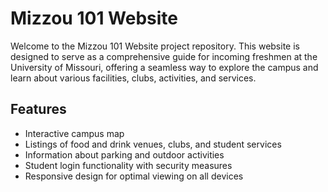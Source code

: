 # Mizzou 101 Website

Welcome to the Mizzou 101 Website project repository. This website is designed to serve as a comprehensive guide for incoming freshmen at the University of Missouri, offering a seamless way to explore the campus and learn about various facilities, clubs, activities, and services.

## Features

- Interactive campus map
- Listings of food and drink venues, clubs, and student services
- Information about parking and outdoor activities
- Student login functionality with security measures
- Responsive design for optimal viewing on all devices
